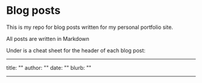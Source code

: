 # Blog posts

This is my repo for blog posts written for my personal portfolio site.

All posts are written in Markdown

Under is a cheat sheet for the header of each blog post:

---

title: ""
author: ""
date: ""
blurb: ""

---
